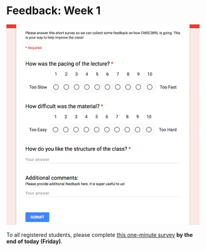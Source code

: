 # Feedback: Week 1

[![Feedback Survey](../../media/feedback/feedback.png)](https://docs.google.com/forms/d/e/1FAIpQLSeF9zoCJz8Qp2ftIkLWKF8uoOGvqBJbnHsWwUywr3iYXuBRPA/viewform)

To all registered students, please complete [this one-minute survey](https://docs.google.com/forms/d/e/1FAIpQLSeF9zoCJz8Qp2ftIkLWKF8uoOGvqBJbnHsWwUywr3iYXuBRPA/viewform) **by the end of today (Friday)**.
